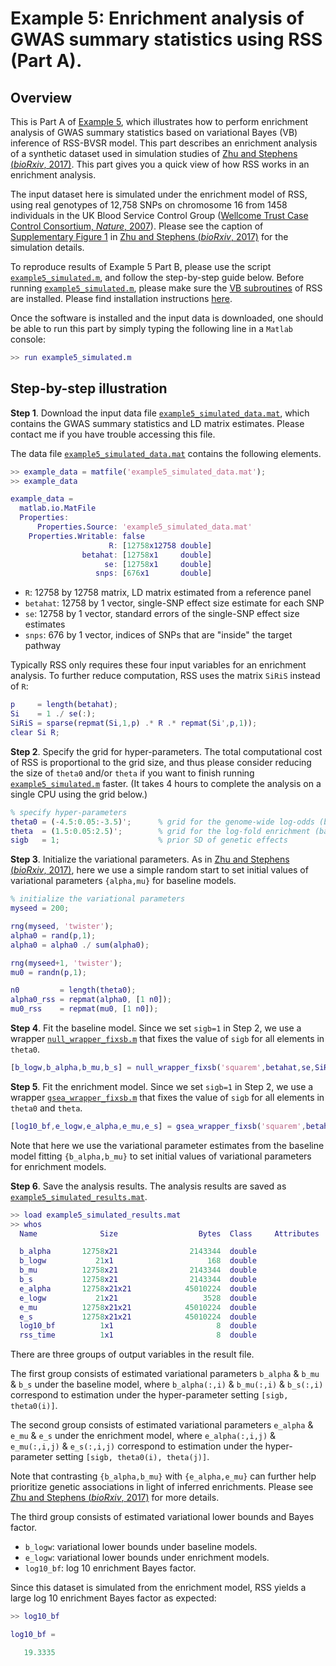 [Zhu and Stephens (*bioRxiv*, 2017)]: https://doi.org/10.1101/160770
[`example5_simulated.m`]: https://github.com/stephenslab/rss/blob/master/examples/example5/example5_simulated.m
[`example5_simulated_data.mat`]: https://projects.rcc.uchicago.edu/mstephens/rss_wiki/example5/example5_simulated_data.mat
[`example5_simulated_results.mat`]: https://projects.rcc.uchicago.edu/mstephens/rss_wiki/example5/example5_simulated_results.mat
[Wellcome Trust Case Control Consortium, *Nature*, 2007]: https://www.ncbi.nlm.nih.gov/pubmed/17554300
[`null_wrapper_fixsb.m`]: https://github.com/stephenslab/rss/blob/master/src_vb/null_wrapper_fixsb.m
[`gsea_wrapper_fixsb.m`]: https://github.com/stephenslab/rss/blob/master/src_vb/gsea_wrapper_fixsb.m

# Example 5: Enrichment analysis of GWAS summary statistics using RSS (Part A).

## Overview

This is Part A of [Example 5](Example-5),
which illustrates how to perform enrichment analysis of
GWAS summary statistics based on variational Bayes (VB) inference of RSS-BVSR model.
This part describes an enrichment analysis of a synthetic dataset used in
simulation studies of [Zhu and Stephens (*bioRxiv*, 2017)][].
This part gives you a quick view of how RSS works in an enrichment analysis.

The input dataset here is simulated under the enrichment model of RSS,
using real genotypes of 12,758 SNPs on chromosome 16 from 1458 individuals
in the UK Blood Service Control Group ([Wellcome Trust Case Control Consortium, *Nature*, 2007][]).
Please see the caption of
[Supplementary Figure 1](https://www.biorxiv.org/content/biorxiv/suppl/2018/07/16/160770.DC2/160770-3.pdf)
in [Zhu and Stephens (*bioRxiv*, 2017)][] for the simulation details. 

To reproduce results of Example 5 Part B,
please use the script [`example5_simulated.m`][],
and follow the step-by-step guide below.
Before running [`example5_simulated.m`][], please make sure the
[VB subroutines](https://github.com/stephenslab/rss/tree/master/src_vb) of RSS are installed.
Please find installation instructions [here](RSS-via-VB).

Once the software is installed and the input data is downloaded,
one should be able to run this part by simply
typing the following line in a `Matlab` console:

```matlab
>> run example5_simulated.m
```

## Step-by-step illustration

**Step 1**. Download the input data file [`example5_simulated_data.mat`][],
which contains the GWAS summary statistics and LD matrix estimates.
Please contact me if you have trouble accessing this file.

The data file [`example5_simulated_data.mat`][] contains the following elements.

```matlab
>> example_data = matfile('example5_simulated_data.mat');
>> example_data

example_data =
  matlab.io.MatFile
  Properties:
      Properties.Source: 'example5_simulated_data.mat'
    Properties.Writable: false
                      R: [12758x12758 double]
                betahat: [12758x1     double]
                     se: [12758x1     double]
                   snps: [676x1       double]
```

- `R`: 12758 by 12758 matrix, LD matrix estimated from a reference panel
- `betahat`: 12758 by 1 vector, single-SNP effect size estimate for each SNP
- `se`: 12758 by 1 vector, standard errors of the single-SNP effect size estimates
- `snps`: 676 by 1 vector, indices of SNPs that are "inside" the target pathway

Typically RSS only requires these four input variables for an enrichment analysis.
To further reduce computation, RSS uses the matrix `SiRiS` instead of `R`:

```matlab
p     = length(betahat);
Si    = 1 ./ se(:);
SiRiS = sparse(repmat(Si,1,p) .* R .* repmat(Si',p,1));
clear Si R;
```

**Step 2**. Specify the grid for hyper-parameters.
The total computational cost of RSS is proportional to the grid size,
and thus please consider reducing the size of `theta0` and/or `theta`
if you want to finish running [`example5_simulated.m`][] faster.
(It takes 4 hours to complete the analysis on a single CPU using the grid below.)

```matlab
% specify hyper-parameters
theta0 = (-4.5:0.05:-3.5)';      % grid for the genome-wide log-odds (base 10)
theta  = (1.5:0.05:2.5)';        % grid for the log-fold enrichment (base 10)
sigb   = 1;                      % prior SD of genetic effects
```

**Step 3**. Initialize the variational parameters.
As in [Zhu and Stephens (*bioRxiv*, 2017)][], here we use a simple random start
to set initial values of variational parameters `{alpha,mu}` for baseline models.

```matlab
% initialize the variational parameters
myseed = 200;

rng(myseed, 'twister');
alpha0 = rand(p,1);
alpha0 = alpha0 ./ sum(alpha0);

rng(myseed+1, 'twister');
mu0 = randn(p,1);

n0         = length(theta0);
alpha0_rss = repmat(alpha0, [1 n0]);
mu0_rss    = repmat(mu0, [1 n0]);
```

**Step 4**. Fit the baseline model.
Since we set `sigb=1` in Step 2, we use a wrapper [`null_wrapper_fixsb.m`][]
that fixes the value of `sigb` for all elements in `theta0`.

```matlab
[b_logw,b_alpha,b_mu,b_s] = null_wrapper_fixsb('squarem',betahat,se,SiRiS,sigb,theta0,alpha0_rss,mu0_rss);
```

**Step 5**. Fit the enrichment model.
Since we set `sigb=1` in Step 2, we use a wrapper [`gsea_wrapper_fixsb.m`][]
that fixes the value of `sigb` for all elements in `theta0` and `theta`.

```matlab
[log10_bf,e_logw,e_alpha,e_mu,e_s] = gsea_wrapper_fixsb('squarem',betahat,se,SiRiS,snps,sigb,theta0,theta,b_logw,b_alpha,b_mu);
```

Note that here we use the variational parameter estimates
from the baseline model fitting `{b_alpha,b_mu}` to set
initial values of variational parameters for enrichment models.

**Step 6**. Save the analysis results.
The analysis results are saved as [`example5_simulated_results.mat`][].

```matlab
>> load example5_simulated_results.mat
>> whos
  Name              Size                  Bytes  Class     Attributes

  b_alpha       12758x21                2143344  double
  b_logw           21x1                     168  double
  b_mu          12758x21                2143344  double
  b_s           12758x21                2143344  double
  e_alpha       12758x21x21            45010224  double
  e_logw           21x21                   3528  double
  e_mu          12758x21x21            45010224  double
  e_s           12758x21x21            45010224  double
  log10_bf          1x1                       8  double
  rss_time          1x1                       8  double
```

There are three groups of output variables in the result file.

The first group consists of estimated variational parameters
`b_alpha` & `b_mu` & `b_s` under the baseline model,
where `b_alpha(:,i)` & `b_mu(:,i)` & `b_s(:,i)` correspond to
estimation under the hyper-parameter setting `[sigb, theta0(i)]`.

The second group consists of estimated variational parameters
`e_alpha` & `e_mu` & `e_s` under the enrichment model,
where `e_alpha(:,i,j)` & `e_mu(:,i,j)` & `e_s(:,i,j)` correspond to
estimation under the hyper-parameter setting `[sigb, theta0(i), theta(j)]`.

Note that contrasting `{b_alpha,b_mu}` with `{e_alpha,e_mu}` can further
help prioritize genetic associations in light of inferred enrichments.
Please see [Zhu and Stephens (*bioRxiv*, 2017)][] for more details.

The third group consists of estimated variational lower bounds and Bayes factor.

- `b_logw`: variational lower bounds under baseline models.
- `e_logw`: variational lower bounds under enrichment models.
- `log10_bf`: log 10 enrichment Bayes factor.

Since this dataset is simulated from the enrichment model,
RSS yields a large log 10 enrichment Bayes factor as expected:

```matlab
>> log10_bf

log10_bf =

   19.3335
```
